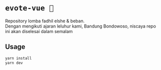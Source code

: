 # `evote-vue 🚢`

Repository lomba fadhil elshe & beban.  
Dengan mengikuti ajaran leluhur kami, Bandung Bondowoso, niscaya repo ini akan diselesai dalam semalam

## Usage

```bash
yarn install
yarn dev
```
